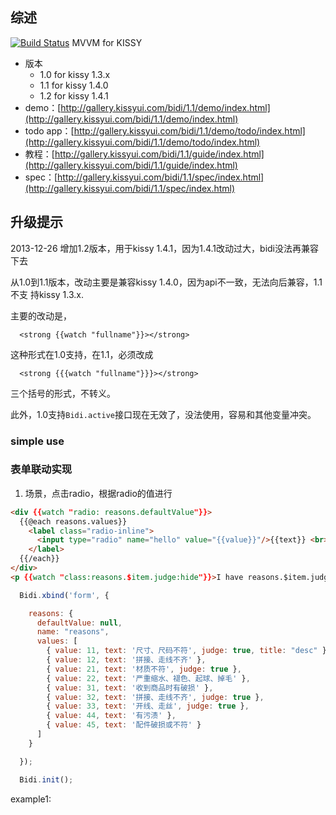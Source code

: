 ## 综述

[![Build Status](https://travis-ci.org/shepherdwind/bidi.png?branch=master)](https://travis-ci.org/shepherdwind/bidi)
MVVM for KISSY

* 版本 
  - 1.0 for kissy 1.3.x
  - 1.1 for kissy 1.4.0
  - 1.2 for kissy 1.4.1
* demo：[http://gallery.kissyui.com/bidi/1.1/demo/index.html](http://gallery.kissyui.com/bidi/1.1/demo/index.html)
* todo app：[http://gallery.kissyui.com/bidi/1.1/demo/todo/index.html](http://gallery.kissyui.com/bidi/1.1/demo/todo/index.html)
* 教程：[http://gallery.kissyui.com/bidi/1.1/guide/index.html](http://gallery.kissyui.com/bidi/1.1/guide/index.html)
* spec：[http://gallery.kissyui.com/bidi/1.1/spec/index.html](http://gallery.kissyui.com/bidi/1.1/spec/index.html)

## 升级提示

2013-12-26 增加1.2版本，用于kissy 1.4.1，因为1.4.1改动过大，bidi没法再兼容下去

从1.0到1.1版本，改动主要是兼容kissy 1.4.0，因为api不一致，无法向后兼容，1.1不支
持kissy 1.3.x.

主要的改动是，

      <strong {{watch "fullname"}}></strong>

这种形式在1.0支持，在1.1，必须改成

      <strong {{{watch "fullname"}}}></strong>

三个括号的形式，不转义。

此外，1.0支持`Bidi.active`接口现在无效了，没法使用，容易和其他变量冲突。

### simple use

### 表单联动实现

1. 场景，点击radio，根据radio的值进行

```html
<div {{watch "radio: reasons.defaultValue"}}>
  {{@each reasons.values}}
    <label class="radio-inline">
      <input type="radio" name="hello" value="{{value}}"/>{{text}} <br>
    </label>
  {{/each}}
</div>
<p {{watch "class:reasons.$item.judge:hide"}}>I have reasons.$item.judge</p>
```

```js
  Bidi.xbind('form', {

    reasons: {
      defaultValue: null,
      name: "reasons",
      values: [
        { value: 11, text: '尺寸、尺码不符', judge: true, title: "desc" },
        { value: 12, text: '拼接、走线不齐' },
        { value: 21, text: '材质不符', judge: true },
        { value: 22, text: '严重缩水、褪色、起球、掉毛' },
        { value: 31, text: '收到商品时有破损' },
        { value: 32, text: '拼接、走线不齐', judge: true },
        { value: 33, text: '开线、走丝', judge: true },
        { value: 44, text: '有污渍' },
        { value: 45, text: '配件破损或不符' }
      ]
    }

  });

  Bidi.init();
```

example1:

<div class="container bidi-viewer" data-view="form-1">
  <script type="text/xtemplte">
    <div {{watch "radio: reasons.defaultValue"}}>
      {{@each reasons.values}}
        <label class="radio-inline">
          <input type="radio" name="hello" value="{{value}}"/>{{text}}
        </label>
      {{/each}}
    </div>
    <p {{watch "class:reasons.$item.judge:hide"}}>I have reasons.$item.judge</p>
  </script>
</div>

<script src="http://g.tbcdn.cn/kissy/k/1.4.1/seed.js" charset="utf-8"></script>
<script type="text/javascript">
  var S = KISSY;
  S.Config.debug = true;
  if (S.Config.debug) {
    var srcPath = "../../../";
    S.config({
      packages:[
        {
          name: "gallery",
          path: srcPath,
          charset: "utf-8",
          ignorePackageNameInUri: true
        }
      ]
    });
  }

  S.use('gallery/bidi/1.2/index', function(S, Bidi){

    Bidi.xbind('form-1', {
      reasons: {
        defaultValue: null,
        name: "reasons",
        values: [
          { value: 11, text: '尺寸、尺码不符', judge: true, title: "desc" },
          { value: 12, text: '拼接、走线不齐' },
          { value: 21, text: '材质不符', judge: true },
          { value: 22, text: '严重缩水、褪色、起球、掉毛' },
          { value: 31, text: '收到商品时有破损' },
          { value: 32, text: '拼接、走线不齐', judge: true },
          { value: 33, text: '开线、走丝', judge: true },
          { value: 44, text: '有污渍' },
          { value: 45, text: '配件破损或不符' }
        ]
      }
    });

    Bidi.init();

  });
</script>
